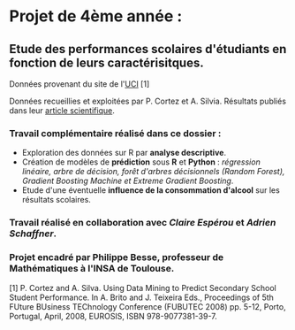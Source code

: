 # Projet de 4ème année :
## Etude des performances scolaires d'étudiants en fonction de leurs caractérisitques.

Données provenant du site de l'[UCI](https://archive.ics.uci.edu/ml/datasets/student+performance) [1]

Données recueillies et exploitées par P. Cortez et A. Silvia. Résultats publiés dans leur [article scientifique](http://www3.dsi.uminho.pt/pcortez/student.pdf).

### Travail complémentaire réalisé dans ce dossier :
- Exploration des données sur R par **analyse descriptive**.
- Création de modèles de **prédiction** sous **R** et **Python** : *régression linéaire, arbre de décision, forêt d'arbres décisionnels (Random Forest), Gradient Boosting Machine et Extreme Gradient Boosting*.
- Etude d'une éventuelle **influence de la consommation d'alcool** sur les résultats scolaires.


### Travail réalisé en collaboration avec *Claire Espérou* et *Adrien Schaffner*.

### Projet encadré par Philippe Besse, professeur de Mathématiques à l'INSA de Toulouse.

[1] P. Cortez and A. Silva. Using Data Mining to Predict Secondary School Student Performance. In A. Brito and J. Teixeira Eds., Proceedings of 5th FUture BUsiness TEChnology Conference (FUBUTEC 2008) pp. 5-12, Porto, Portugal, April, 2008, EUROSIS, ISBN 978-9077381-39-7.
